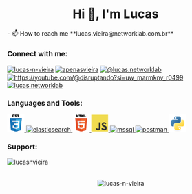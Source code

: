 <h1 align="center">Hi 👋, I'm Lucas</h1>
- 📫 How to reach me **lucas.vieira@networklab.com.br**

<h3 align="left">Connect with me:</h3>
<p align="left">
<a href="https://linkedin.com/in/lucas-n-vieira" target="blank"><img align="center" src="https://raw.githubusercontent.com/rahuldkjain/github-profile-readme-generator/master/src/images/icons/Social/linked-in-alt.svg" alt="lucas-n-vieira" height="30" width="40" /></a>
<a href="https://instagram.com/apenasvieira" target="blank"><img align="center" src="https://raw.githubusercontent.com/rahuldkjain/github-profile-readme-generator/master/src/images/icons/Social/instagram.svg" alt="apenasvieira" height="30" width="40" /></a>
<a href="https://medium.com/@lucas.networklab" target="blank"><img align="center" src="https://raw.githubusercontent.com/rahuldkjain/github-profile-readme-generator/master/src/images/icons/Social/medium.svg" alt="@lucas.networklab" height="30" width="40" /></a>
<a href="https://www.youtube.com/c/https://youtube.com/@disruptando?si=uw_marmknv_r0499" target="blank"><img align="center" src="https://raw.githubusercontent.com/rahuldkjain/github-profile-readme-generator/master/src/images/icons/Social/youtube.svg" alt="https://youtube.com/@disruptando?si=uw_marmknv_r0499" height="30" width="40" /></a>
<a href="https://discord.gg/lucas.networklab" target="blank"><img align="center" src="https://raw.githubusercontent.com/rahuldkjain/github-profile-readme-generator/master/src/images/icons/Social/discord.svg" alt="lucas.networklab" height="30" width="40" /></a>
</p>

<h3 align="left">Languages and Tools:</h3>
<p align="left"> <a href="https://www.w3schools.com/css/" target="_blank" rel="noreferrer"> <img src="https://raw.githubusercontent.com/devicons/devicon/master/icons/css3/css3-original-wordmark.svg" alt="css3" width="40" height="40"/> </a> <a href="https://www.elastic.co" target="_blank" rel="noreferrer"> <img src="https://www.vectorlogo.zone/logos/elastic/elastic-icon.svg" alt="elasticsearch" width="40" height="40"/> </a> <a href="https://www.w3.org/html/" target="_blank" rel="noreferrer"> <img src="https://raw.githubusercontent.com/devicons/devicon/master/icons/html5/html5-original-wordmark.svg" alt="html5" width="40" height="40"/> </a> <a href="https://developer.mozilla.org/en-US/docs/Web/JavaScript" target="_blank" rel="noreferrer"> <img src="https://raw.githubusercontent.com/devicons/devicon/master/icons/javascript/javascript-original.svg" alt="javascript" width="40" height="40"/> </a> <a href="https://www.microsoft.com/en-us/sql-server" target="_blank" rel="noreferrer"> <img src="https://www.svgrepo.com/show/303229/microsoft-sql-server-logo.svg" alt="mssql" width="40" height="40"/> </a> <a href="https://postman.com" target="_blank" rel="noreferrer"> <img src="https://www.vectorlogo.zone/logos/getpostman/getpostman-icon.svg" alt="postman" width="40" height="40"/> </a> <a href="https://www.python.org" target="_blank" rel="noreferrer"> <img src="https://raw.githubusercontent.com/devicons/devicon/master/icons/python/python-original.svg" alt="python" width="40" height="40"/> </a> </p>

<h3 align="left">Support:</h3>
<p><a href="https://ko-fi.com/lucasnvieira"> <img align="left" src="https://cdn.ko-fi.com/cdn/kofi3.png?v=3" height="50" width="210" alt="lucasnvieira" /></a></p><br><br>

<p><img align="center" src="https://github-readme-stats.vercel.app/api/top-langs?username=lucas-n-vieira&show_icons=true&title_color=000000&text_color=000000&bg_color=dcdcdc&locale=en&layout=compact" alt="lucas-n-vieira" /></p>
